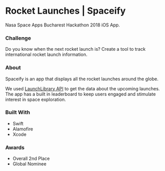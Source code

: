# Rocket Launches | Spaceify
Nasa Space Apps Bucharest Hackathon 2018 iOS App. 

### Challenge

Do you know when the next rocket launch is? Create a tool to track international rocket launch information.

### About 

Spaceify is an app that displays all the rocket launches around the globe.

We used [LaunchLibrary API](https://launchlibrary.net/docs/1.4/api.html) to get the data about the upcoming launches. 
The app has a built in leaderboard to keep users engaged and stimulate interest in space exploration.

### Built With

- Swift
- Alamofire
- Xcode

### Awards

- Overall 2nd Place
- Global Nominee
